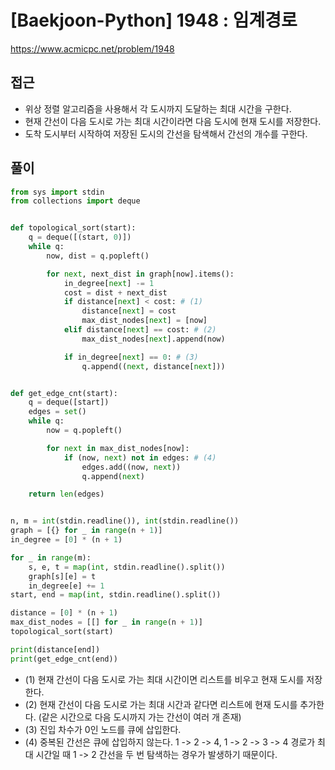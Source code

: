 [Baekjoon-Python] 1948 : 임계경로
=
<https://www.acmicpc.net/problem/1948>


접근
--


* 위상 정렬 알고리즘을 사용해서 각 도시까지 도달하는 최대 시간을 구한다.
* 현재 간선이 다음 도시로 가는 최대 시간이라면 다음 도시에 현재 도시를 저장한다.
* 도착 도시부터 시작하여 저장된 도시의 간선을 탐색해서 간선의 개수를 구한다.


풀이
--



```python
from sys import stdin
from collections import deque


def topological_sort(start):
    q = deque([(start, 0)])
    while q:
        now, dist = q.popleft()

        for next, next_dist in graph[now].items():
            in_degree[next] -= 1
            cost = dist + next_dist
            if distance[next] < cost: # (1)
                distance[next] = cost
                max_dist_nodes[next] = [now]
            elif distance[next] == cost: # (2)
                max_dist_nodes[next].append(now)

            if in_degree[next] == 0: # (3)
                q.append((next, distance[next]))


def get_edge_cnt(start):
    q = deque([start])
    edges = set()
    while q:
        now = q.popleft()

        for next in max_dist_nodes[now]:
            if (now, next) not in edges: # (4)
                edges.add((now, next))
                q.append(next)

    return len(edges)


n, m = int(stdin.readline()), int(stdin.readline())
graph = [{} for _ in range(n + 1)]
in_degree = [0] * (n + 1)

for _ in range(m):
    s, e, t = map(int, stdin.readline().split())
    graph[s][e] = t
    in_degree[e] += 1
start, end = map(int, stdin.readline().split())

distance = [0] * (n + 1)
max_dist_nodes = [[] for _ in range(n + 1)]
topological_sort(start)

print(distance[end])
print(get_edge_cnt(end))
```


* (1) 현재 간선이 다음 도시로 가는 최대 시간이면 리스트를 비우고 현재 도시를 저장한다.
* (2) 현재 간선이 다음 도시로 가는 최대 시간과 같다면 리스트에 현재 도시를 추가한다. (같은 시간으로 다음 도시까지 가는 간선이 여러 개 존재)
* (3) 진입 차수가 0인 노드를 큐에 삽입한다.
* (4) 중복된 간선은 큐에 삽입하지 않는다. 1 -> 2 -> 4, 1 -> 2 -> 3 -> 4 경로가 최대 시간일 때 1 -> 2 간선을 두 번 탐색하는 경우가 발생하기 때문이다.
